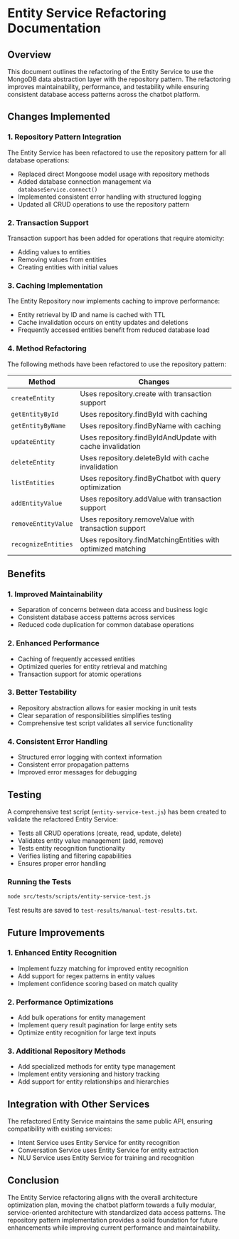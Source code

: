 # Entity Service Refactoring Documentation

## Overview

This document outlines the refactoring of the Entity Service to use the MongoDB data abstraction layer with the repository pattern. The refactoring improves maintainability, performance, and testability while ensuring consistent database access patterns across the chatbot platform.

## Changes Implemented

### 1. Repository Pattern Integration

The Entity Service has been refactored to use the repository pattern for all database operations:

- Replaced direct Mongoose model usage with repository methods
- Added database connection management via `databaseService.connect()`
- Implemented consistent error handling with structured logging
- Updated all CRUD operations to use the repository pattern

### 2. Transaction Support

Transaction support has been added for operations that require atomicity:

- Adding values to entities
- Removing values from entities
- Creating entities with initial values

### 3. Caching Implementation

The Entity Repository now implements caching to improve performance:

- Entity retrieval by ID and name is cached with TTL
- Cache invalidation occurs on entity updates and deletions
- Frequently accessed entities benefit from reduced database load

### 4. Method Refactoring

The following methods have been refactored to use the repository pattern:

| Method | Changes |
|--------|---------|
| `createEntity` | Uses repository.create with transaction support |
| `getEntityById` | Uses repository.findById with caching |
| `getEntityByName` | Uses repository.findByName with caching |
| `updateEntity` | Uses repository.findByIdAndUpdate with cache invalidation |
| `deleteEntity` | Uses repository.deleteById with cache invalidation |
| `listEntities` | Uses repository.findByChatbot with query optimization |
| `addEntityValue` | Uses repository.addValue with transaction support |
| `removeEntityValue` | Uses repository.removeValue with transaction support |
| `recognizeEntities` | Uses repository.findMatchingEntities with optimized matching |

## Benefits

### 1. Improved Maintainability

- Separation of concerns between data access and business logic
- Consistent database access patterns across services
- Reduced code duplication for common database operations

### 2. Enhanced Performance

- Caching of frequently accessed entities
- Optimized queries for entity retrieval and matching
- Transaction support for atomic operations

### 3. Better Testability

- Repository abstraction allows for easier mocking in unit tests
- Clear separation of responsibilities simplifies testing
- Comprehensive test script validates all service functionality

### 4. Consistent Error Handling

- Structured error logging with context information
- Consistent error propagation patterns
- Improved error messages for debugging

## Testing

A comprehensive test script (`entity-service-test.js`) has been created to validate the refactored Entity Service:

- Tests all CRUD operations (create, read, update, delete)
- Validates entity value management (add, remove)
- Tests entity recognition functionality
- Verifies listing and filtering capabilities
- Ensures proper error handling

### Running the Tests

```bash
node src/tests/scripts/entity-service-test.js
```

Test results are saved to `test-results/manual-test-results.txt`.

## Future Improvements

### 1. Enhanced Entity Recognition

- Implement fuzzy matching for improved entity recognition
- Add support for regex patterns in entity values
- Implement confidence scoring based on match quality

### 2. Performance Optimizations

- Add bulk operations for entity management
- Implement query result pagination for large entity sets
- Optimize entity recognition for large text inputs

### 3. Additional Repository Methods

- Add specialized methods for entity type management
- Implement entity versioning and history tracking
- Add support for entity relationships and hierarchies

## Integration with Other Services

The refactored Entity Service maintains the same public API, ensuring compatibility with existing services:

- Intent Service uses Entity Service for entity recognition
- Conversation Service uses Entity Service for entity extraction
- NLU Service uses Entity Service for training and recognition

## Conclusion

The Entity Service refactoring aligns with the overall architecture optimization plan, moving the chatbot platform towards a fully modular, service-oriented architecture with standardized data access patterns. The repository pattern implementation provides a solid foundation for future enhancements while improving current performance and maintainability.
